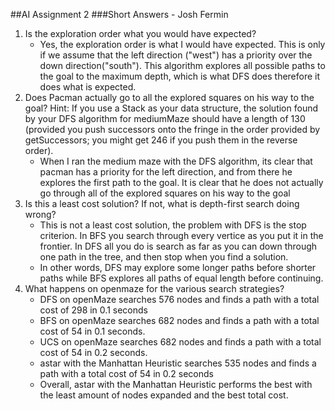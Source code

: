 ##AI Assignment 2
###Short Answers - Josh Fermin


1. Is the exploration order what you would have expected?
	- Yes, the exploration order is what I would have expected. This is only if we assume that the left direction ("west") has a priority over the down direction("south"). This algorithm explores all possible paths to the goal to the maximum depth, which is what DFS does therefore it does what is expected.
2. Does Pacman actually go to all the explored squares on his way to the goal? Hint: If you use a Stack as your data structure, the solution found by your DFS algorithm for mediumMaze should have a length of 130 (provided you push successors onto the fringe in the order provided by getSuccessors; you might get 246 if you push them in the reverse order).
	- When I ran the medium maze with the DFS algorithm, its clear that pacman has a priority for the left direction, and from there he explores the first path to the goal. It is clear that he does not actually go through all of the explored squares on his way to the goal 
3. Is this a least cost solution? If not, what is depth-first search doing wrong?
	- This is not a least cost solution, the problem with DFS is the stop criterion. In BFS you search through every vertice as you put it in the frontier. In DFS all you do is search as far as you can down through one path in the tree, and then stop when you find a solution. 
	- In other words, DFS may explore some longer paths before shorter paths while BFS explores all paths of equal length before continuing. 
4. What happens on openmaze for the various search strategies?
	- DFS on openMaze searches 576 nodes and finds a path with a total cost of 298 in 0.1 seconds
	- BFS on openMaze searches 682 nodes and finds a path with a total cost of 54 in 0.1 seconds.
	- UCS on openMaze searches 682 nodes and finds a path with a total cost of 54 in 0.2 seconds.
	- astar with the Manhattan Heuristic searches 535 nodes and finds a path with a total cost of 54 in 0.2 seconds
	- Overall, astar with the Manhattan Heuristic performs the best with the least amount of nodes expanded and the best total cost.
